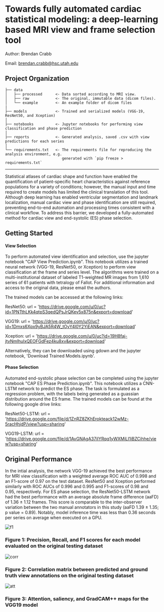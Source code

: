 Towards fully automated cardiac statistical modeling: a deep-learning based MRI view and frame selection tool
==============================
Author: Brendan Crabb

Email: brendan.crabb@hsc.utah.edu


Project Organization
------------

    ├── data
    │   ├── processed      <- Data sorted according to MRI view.
    │   ├── raw            <- The original, immutable data (dicom files).
    │   └── example        <- An example folder of dicom files
    |
    ├── models             <- Trained and serialized models (VGG-19, ResNet50, and Xception)
    │
    ├── notebooks          <- Jupyter notebooks for performing view classification and phase prediction
    │
    ├── reports            <- Generated analysis, saved .csv with view predictions for each series
    │
    └── requirements.txt   <- The requirements file for reproducing the analysis environment, e.g.
                              generated with `pip freeze > requirements.txt`
                              
--------

Statistical atlases of cardiac shape and function have enabled the quantification of patient-specific heart characteristics against reference populations for a variety of conditions; however, the manual input and time required to create models has limited the clinical translation of this tool. Although deep learning has enabled ventricular segmentation and landmark localization, manual cardiac view and phase identification are still required, preventing end-to-end automation and processing times consistent with a clinical workflow. To address this barrier, we developed a fully-automated method for cardiac view and end-systolic (ES) phase selection. 


Getting Started
------------

#### View Selection

To perform automated view identification and selection, use the jupyter notebook "CAP View Prediction.ipynb". This notebook utilizes a trained neural network (VGG-19, ResNet50, or Xception) to perform view classification at the frame and series level. The algorithms were trained on a multi-institutional dataset of labeled T1-weighted MR images from 1,610 series of 61 patients with tetralogy of Fallot. For additional information and access to the original data, please email the authors.

The trained models can be accessed at the following links:

ResNet50: url = 'https://drive.google.com/u/0/uc?id=1PNTthLKk4qtpS3qedQPsJrQKev5x875n&export=download'

VGG19: url = 'https://drive.google.com/u/0/uc?id=1Dmxs6Xpx9yBJA5R4W_tOvY4l0Y2YiEAN&export=download'

Xception: url = 'https://drive.google.com/u/0/uc?id=19H8faj-jtvNmlhuIxQEOFGdFez4ku8xv&export=download'

Alternatively, they can be downloaded using gdown and the jupyter notebook, 'Download Trained Models.ipynb'. 


#### Phase Selection

Automated end-systolic phase selection can be completed using the jupyter notebook "CAP ES Phase Prediction.ipynb". This notebook utilizes a CNN-LSTM network to predict the ES phase. The task is formulated as a regression problem, with the labels being generated as a guassian distribution around the ES frame. The trained models can be found at the following google drive links:

ResNet50-LSTM: url = 'https://drive.google.com/file/d/1ZnRZ8ZKhErokteack12wMz-5racHhjdP/view?usp=sharing'

VGG19-LSTM: url = 'https://drive.google.com/file/d/1AvGNAgA37iIYRqq1yWXMiLI1iBZCihhe/view?usp=sharing'

Original Performance
------------

In the intial analysis, the network VGG-19 achieved the best performance for MRI view classification with a weighted average ROC AUC of 0.998 and an F1-score of 0.97 on the test dataset. ResNet50 and Xception performed similarly with ROC AUCs of 0.996 and 0.995 and F1-scores of 0.98 and 0.95, respectively. For ES phase selection, the ResNet50-LSTM network had the best performance with an average absolute frame difference (aaFD) of 1.36 ± 1.12 frames. This score is comparable to the inter-observer variation between the two manual annotators in this study (aaFD 1.39 ± 1.35; p value = 0.89). Notably, model inference time was less than 0.36 seconds per series on average when executed on a GPU. 



![f1](https://github.com/btcrabb/CAP-Automation/blob/master/reports/figures/f1_scores.png)
### Figure 1: Precision, Recall, and F1 scores for each model evaluated on the original testing dataset


![corr](https://github.com/btcrabb/CAP-Automation/blob/master/reports/figures/correlation_matrix.png)
### Figure 2: Correlation matrix between predicted and ground truth view annotations on the original testing dataset


![att](https://github.com/btcrabb/CAP-Automation/blob/master/reports/figures/attention_maps.png)
### Figure 3: Attention, saliency, and GradCAM++ maps for the VGG19 model
